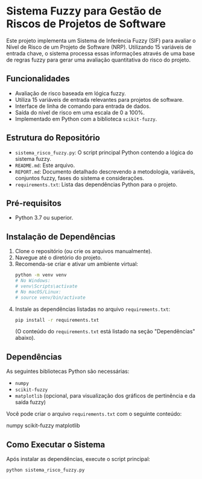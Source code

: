 # Sistema Fuzzy para Gestão de Riscos de Projetos de Software

Este projeto implementa um Sistema de Inferência Fuzzy (SIF) para avaliar o Nível de Risco de um Projeto de Software (NRP). Utilizando 15 variáveis de entrada chave, o sistema processa essas informações através de uma base de regras fuzzy para gerar uma avaliação quantitativa do risco do projeto.

## Funcionalidades

* Avaliação de risco baseada em lógica fuzzy.
* Utiliza 15 variáveis de entrada relevantes para projetos de software.
* Interface de linha de comando para entrada de dados.
* Saída do nível de risco em uma escala de 0 a 100%.
* Implementado em Python com a biblioteca `scikit-fuzzy`.

## Estrutura do Repositório

* `sistema_risco_fuzzy.py`: O script principal Python contendo a lógica do sistema fuzzy.
* `README.md`: Este arquivo.
* `REPORT.md`: Documento detalhado descrevendo a metodologia, variáveis, conjuntos fuzzy, fases do sistema e considerações.
* `requirements.txt`: Lista das dependências Python para o projeto.

## Pré-requisitos

* Python 3.7 ou superior.

## Instalação de Dependências

1.  Clone o repositório (ou crie os arquivos manualmente).
2.  Navegue até o diretório do projeto.
3.  Recomenda-se criar e ativar um ambiente virtual:
    ```bash
    python -m venv venv
    # No Windows:
    # venv\Scripts\activate
    # No macOS/Linux:
    # source venv/bin/activate
    ```
4.  Instale as dependências listadas no arquivo `requirements.txt`:
    ```bash
    pip install -r requirements.txt
    ```
    (O conteúdo do `requirements.txt` está listado na seção "Dependências" abaixo).

## Dependências

As seguintes bibliotecas Python são necessárias:

* `numpy`
* `scikit-fuzzy`
* `matplotlib` (opcional, para visualização dos gráficos de pertinência e da saída fuzzy)

Você pode criar o arquivo `requirements.txt` com o seguinte conteúdo:

numpy
scikit-fuzzy
matplotlib


## Como Executar o Sistema

Após instalar as dependências, execute o script principal:

```bash
python sistema_risco_fuzzy.py